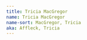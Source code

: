 ```yaml
---
title: Tricia MacGregor
name: Tricia MacGregor
name-sort: MacGregor, Tricia
aka: Affleck, Tricia
---
```

